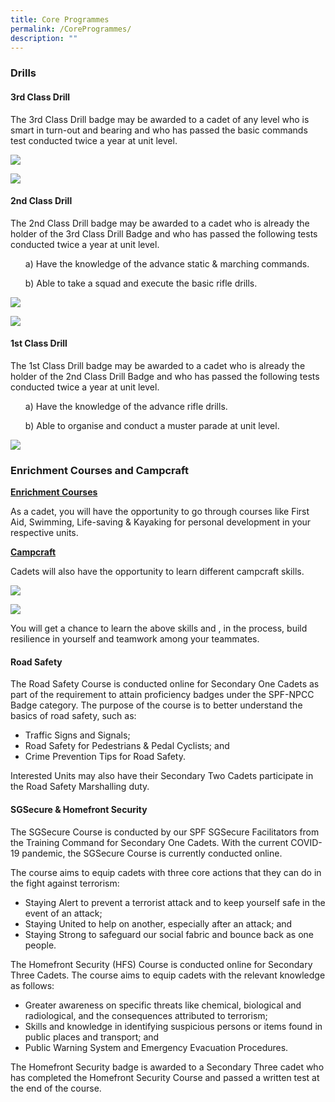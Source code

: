 ```yaml
---
title: Core Programmes
permalink: /CoreProgrammes/
description: ""
---
```

### Drills
#### **3rd Class Drill**

The 3rd Class Drill badge may be awarded to a cadet of any level who is smart in turn-out and bearing and who has passed the basic commands test conducted twice a year at unit level.

![](/images/3rd-Class-Drill-01.jpg)

![](/images/3rd-Class-Drill-02.jpg)

#### **2nd Class Drill**

The 2nd Class Drill badge may be awarded to a cadet who is already the holder of the 3rd Class Drill Badge and who has passed the following tests conducted twice a year at unit level.
<ol>a) Have the knowledge of the advance static & marching commands.</ol>
<ol>b) Able to take a squad and execute the basic rifle drills.</ol>

![](/images/2nd-Class-Drill-01.jpg)

![](/images/2nd-Class-Drill-02.jpg)

#### **1st Class Drill**

The 1st Class Drill badge may be awarded to a cadet who is already the holder of the 2nd Class Drill Badge and who has passed the following tests conducted twice a year at unit level.
<ol>a) Have the knowledge of the advance rifle drills.</ol>
<ol>b) Able to organise and conduct a muster parade at unit level.</ol>

![](/images/1st-Class-Dril-01.jpg)

### Enrichment Courses and Campcraft

<b><u>Enrichment Courses</b></u>

As a cadet, you will have the opportunity to go through courses like First Aid, Swimming, Life-saving & Kayaking for personal development in your respective units.

<b><u>Campcraft</b></u>

Cadets will also have the opportunity to learn different campcraft skills.

![](/images/campcraft.jpg)

![](/images/Screenshot_20230105_112247_Samsung%20Internet.jpg)

You will get a chance to learn the above skills and , in the process, build resilience in yourself and teamwork among your teammates.

#### **Road Safety**

The Road Safety Course is conducted online for Secondary One Cadets as part of the requirement to attain proficiency badges under the SPF-NPCC Badge category. The purpose of the course is to better understand the basics of road safety, such as:
* Traffic Signs and Signals;
* Road Safety for Pedestrians & Pedal Cyclists; and
* Crime Prevention Tips for Road Safety.

Interested Units may also have their Secondary Two Cadets participate in the Road Safety Marshalling duty.

#### **SGSecure & Homefront Security**

        
The SGSecure Course is conducted by our SPF SGSecure Facilitators from the Training Command for Secondary One Cadets. With the current COVID-19 pandemic, the SGSecure Course is currently conducted online.

The course aims to equip cadets with three core actions that they can do in the fight against terrorism:
* Staying Alert to prevent a terrorist attack and to keep yourself safe in the event of an attack;
* Staying United to help on another, especially after an attack; and
* Staying Strong to safeguard our social fabric and bounce back as one people.

The Homefront Security (HFS) Course is conducted online for Secondary Three Cadets.
The course aims to equip cadets with the relevant knowledge as follows:
* Greater awareness on specific threats like chemical, biological and radiological, and the consequences attributed to terrorism;
* Skills and knowledge in identifying suspicious persons or items found in public places and transport; and
* Public Warning System and Emergency Evacuation Procedures.

The Homefront Security badge is awarded to a Secondary Three cadet who has completed the Homefront Security Course and passed a written test at the end of the course.